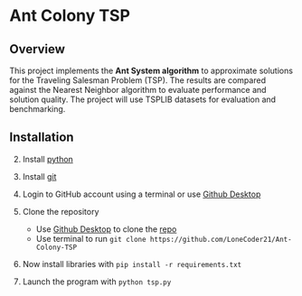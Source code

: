 # Ant Colony TSP

## Overview

This project implements the **Ant System algorithm** to approximate solutions for the Traveling Salesman Problem (TSP). The results are compared against the Nearest Neighbor algorithm to evaluate performance and solution quality. The project will use TSPLIB datasets for evaluation and benchmarking.

## Installation

2.  Install [python](https://www.python.org/downloads/)
3.  Install [git](https://git-scm.com/downloads)
4.  Login to GitHub account using a terminal or use [Github Desktop](https://desktop.github.com/download/)
5.  Clone the repository

    -   Use [Github Desktop](https://desktop.github.com/download/) to clone the [repo](https://github.com/LoneCoder21/Ant-Colony-TSP)
    -   Use terminal to run `git clone https://github.com/LoneCoder21/Ant-Colony-TSP`

6.  Now install libraries with `pip install -r requirements.txt`

7.  Launch the program with `python tsp.py`
